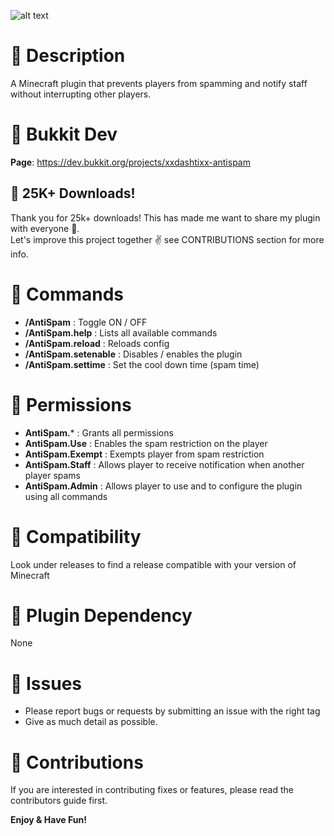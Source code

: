 ![alt text](https://i.postimg.cc/nLX1C3bZ/picture.jpg)

# 📃 Description
A Minecraft plugin that prevents players from spamming and notify staff without interrupting other players.

# 📃 Bukkit Dev
**Page**: https://dev.bukkit.org/projects/xxdashtixx-antispam  
## 🏅 25K+ Downloads!
Thank you for 25k+ downloads! This has made me want to share my plugin with everyone 🙂.  
Let's improve this project together ✌️ see CONTRIBUTIONS section for more info.

# 📃 Commands
- **/AntiSpam** : Toggle ON / OFF
- **/AntiSpam.help** : Lists all available commands
- **/AntiSpam.reload** : Reloads config
- **/AntiSpam.setenable** : Disables / enables the plugin
- **/AntiSpam.settime** : Set the cool down time (spam time)

# 📃 Permissions
- **AntiSpam.*** : Grants all permissions
- **AntiSpam.Use** : Enables the spam restriction on the player
- **AntiSpam.Exempt** : Exempts player from spam restriction
- **AntiSpam.Staff** : Allows player to receive notification when another player spams
- **AntiSpam.Admin** : Allows player to use and to configure the plugin using all commands

# 📃 Compatibility
Look under releases to find a release compatible with your version of Minecraft

# 📃 Plugin Dependency
None

# 📃 Issues
- Please report bugs or requests by submitting an issue with the right tag
- Give as much detail as possible.

# 📃 Contributions
If you are interested in contributing fixes or features, please read the contributors guide first.

**Enjoy & Have Fun!**
